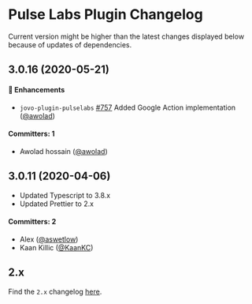 # Pulse Labs Plugin Changelog

Current version might be higher than the latest changes displayed below because of updates of dependencies.


## 3.0.16 (2020-05-21)

#### :nail_care: Enhancements
 * `jovo-plugin-pulselabs` [#757](https://github.com/jovotech/jovo-framework/pull/757) Added Google Action implementation ([@awolad](https://github.com/awolad))  

 #### Committers: 1
- Awolad hossain ([@awolad](https://github.com/awolad))


## 3.0.11 (2020-04-06)

* Updated Typescript to 3.8.x
* Updated Prettier to 2.x

#### Committers: 2
- Alex ([@aswetlow](https://github.com/aswetlow))
- Kaan Killic ([@KaanKC](https://github.com/KaanKC))

## 2.x

Find the `2.x` changelog [here](https://github.com/jovotech/jovo-framework/blob/v2/CHANGELOG.md).
